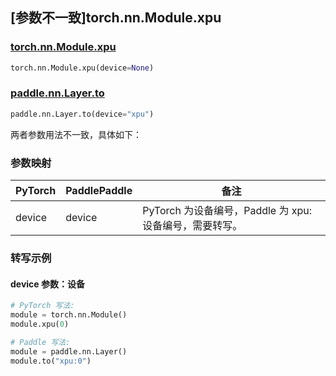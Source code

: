 ## [参数不一致]torch.nn.Module.xpu

### [torch.nn.Module.xpu](https://pytorch.org/docs/stable/generated/torch.nn.Module.html#torch.nn.Module.xpu)

```python
torch.nn.Module.xpu(device=None)
```

### [paddle.nn.Layer.to](https://www.paddlepaddle.org.cn/documentation/docs/zh/api/paddle/nn/Layer_cn.html#to-device-none-dtype-none-blocking-none)

```python
paddle.nn.Layer.to(device="xpu")
```

两者参数用法不一致，具体如下：

### 参数映射

| PyTorch | PaddlePaddle | 备注                                                       |
| ------- | ------------ | ---------------------------------------------------------- |
| device  | device       | PyTorch 为设备编号，Paddle 为 xpu:设备编号，需要转写。 |

### 转写示例

#### device 参数：设备

```python
# PyTorch 写法:
module = torch.nn.Module()
module.xpu(0)

# Paddle 写法:
module = paddle.nn.Layer()
module.to("xpu:0")
```
